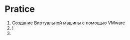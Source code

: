 # Pratice
1. Создание Виртуальной машины с помощью VMware
2. ! [](http://i.imgur.com/uyYJuNf.png)
3. 
